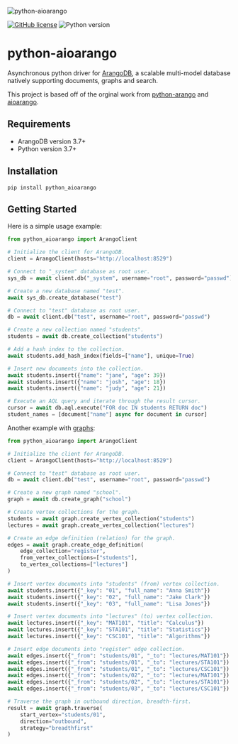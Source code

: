 ![python-aioarango](https://user-images.githubusercontent.com/2052390/160789178-9926537e-8660-4398-8461-fc1a9f008654.png)

[![GitHub license](https://img.shields.io/badge/license-MIT-brightgreen)](https://github.com/alexvanzyl/python-aioarango/blob/main/LICENSE)
![Python version](https://img.shields.io/badge/python-3.7%2B-blue)

# python-aioarango

Asynchronous python driver for [ArangoDB](https://www.arangodb.com), a scalable multi-model
database natively supporting documents, graphs and search.

This project is based off of the orginal work from [python-arango](https://github.com/joowani/python-arango) and [
aioarango](https://github.com/mirrorrim/aioarango). 

## Requirements

- ArangoDB version 3.7+
- Python version 3.7+

## Installation

```shell
pip install python_aioarango
```

## Getting Started

Here is a simple usage example:

```python
from python_aioarango import ArangoClient

# Initialize the client for ArangoDB.
client = ArangoClient(hosts="http://localhost:8529")

# Connect to "_system" database as root user.
sys_db = await client.db("_system", username="root", password="passwd")

# Create a new database named "test".
await sys_db.create_database("test")

# Connect to "test" database as root user.
db = await client.db("test", username="root", password="passwd")

# Create a new collection named "students".
students = await db.create_collection("students")

# Add a hash index to the collection.
await students.add_hash_index(fields=["name"], unique=True)

# Insert new documents into the collection.
await students.insert({"name": "jane", "age": 39})
await students.insert({"name": "josh", "age": 18})
await students.insert({"name": "judy", "age": 21})

# Execute an AQL query and iterate through the result cursor.
cursor = await db.aql.execute("FOR doc IN students RETURN doc")
student_names = [document["name"] async for document in cursor]
```

Another example with [graphs](https://www.arangodb.com/docs/stable/graphs.html):

```python
from python_aioarango import ArangoClient

# Initialize the client for ArangoDB.
client = ArangoClient(hosts="http://localhost:8529")

# Connect to "test" database as root user.
db = await client.db("test", username="root", password="passwd")

# Create a new graph named "school".
graph = await db.create_graph("school")

# Create vertex collections for the graph.
students = await graph.create_vertex_collection("students")
lectures = await graph.create_vertex_collection("lectures")

# Create an edge definition (relation) for the graph.
edges = await graph.create_edge_definition(
    edge_collection="register",
    from_vertex_collections=["students"],
    to_vertex_collections=["lectures"]
)

# Insert vertex documents into "students" (from) vertex collection.
await students.insert({"_key": "01", "full_name": "Anna Smith"})
await students.insert({"_key": "02", "full_name": "Jake Clark"})
await students.insert({"_key": "03", "full_name": "Lisa Jones"})

# Insert vertex documents into "lectures" (to) vertex collection.
await lectures.insert({"_key": "MAT101", "title": "Calculus"})
await lectures.insert({"_key": "STA101", "title": "Statistics"})
await lectures.insert({"_key": "CSC101", "title": "Algorithms"})

# Insert edge documents into "register" edge collection.
await edges.insert({"_from": "students/01", "_to": "lectures/MAT101"})
await edges.insert({"_from": "students/01", "_to": "lectures/STA101"})
await edges.insert({"_from": "students/01", "_to": "lectures/CSC101"})
await edges.insert({"_from": "students/02", "_to": "lectures/MAT101"})
await edges.insert({"_from": "students/02", "_to": "lectures/STA101"})
await edges.insert({"_from": "students/03", "_to": "lectures/CSC101"})

# Traverse the graph in outbound direction, breadth-first.
result = await graph.traverse(
    start_vertex="students/01",
    direction="outbound",
    strategy="breadthfirst"
)
```
